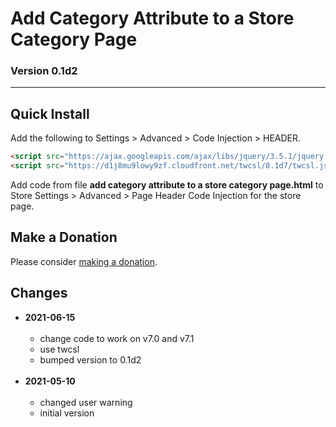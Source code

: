 # Add Category Attribute to a Store Category Page

### Version 0.1d2

---

## Quick Install

Add the following to Settings > Advanced > Code Injection > HEADER.

```html
<script src="https://ajax.googleapis.com/ajax/libs/jquery/3.5.1/jquery.min.js"></script>
<script src="https://d1j8mu9lowy9zf.cloudfront.net/twcsl/0.1d7/twcsl.js"></script>
```

Add code from file **add category attribute to a store category page.html** to
Store Settings > Advanced > Page Header Code Injection for the store page.

## Make a Donation

Please consider [making a donation](https://github.com/tomsWebConsulting/twcsl#make-a-donation).

## Changes

* **2021-06-15**
<br><br>
  * change code to work on v7.0 and v7.1
  * use twcsl
  * bumped version to 0.1d2
  <br><br>
* **2021-05-10**
<br><br>
  * changed user warning
  * initial version
